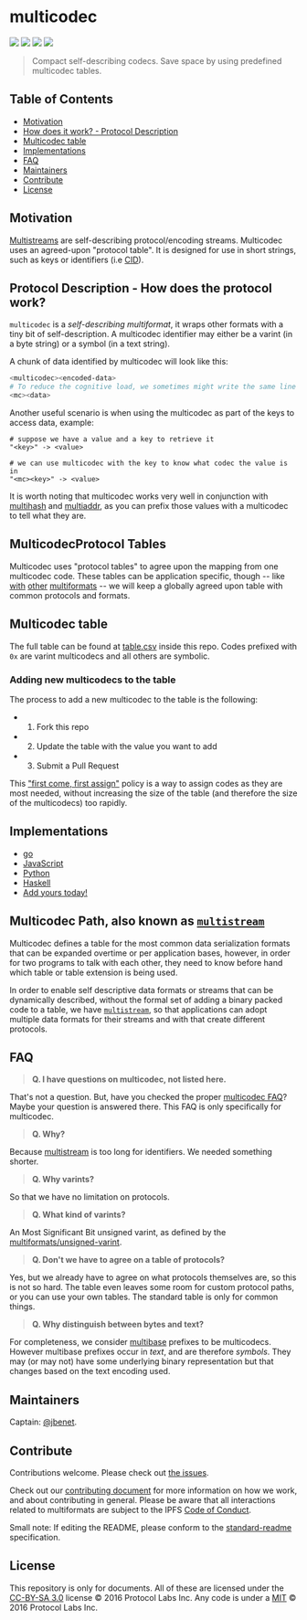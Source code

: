 # multicodec

[![](https://img.shields.io/badge/made%20by-Protocol%20Labs-blue.svg?style=flat-square)](http://ipn.io)
[![](https://img.shields.io/badge/project-multiformats-blue.svg?style=flat-square)](https://github.com/multiformats/multiformats)
[![](https://img.shields.io/badge/freenode-%23ipfs-blue.svg?style=flat-square)](https://webchat.freenode.net/?channels=%23ipfs)
[![](https://img.shields.io/badge/readme%20style-standard-brightgreen.svg?style=flat-square)](https://github.com/RichardLitt/standard-readme)

> Compact self-describing codecs. Save space by using predefined multicodec tables.

## Table of Contents

- [Motivation](#motivation)
- [How does it work? - Protocol Description](#how-does-it-work---protocol-description)
- [Multicodec table](#multicodec-table)
- [Implementations](#implementations)
- [FAQ](#faq)
- [Maintainers](#maintainers)
- [Contribute](#contribute)
- [License](#license)

## Motivation

[Multistreams](https://github.com/multiformats/multistream) are self-describing protocol/encoding streams. Multicodec uses an agreed-upon "protocol table". It is designed for use in short strings, such as keys or identifiers (i.e [CID](https://github.com/ipld/cid)).

## Protocol Description - How does the protocol work?

`multicodec` is a _self-describing multiformat_, it wraps other formats with a tiny bit of self-description. A multicodec identifier may either be a varint (in a byte string) or a symbol (in a text string).

A chunk of data identified by multicodec will look like this:

```sh
<multicodec><encoded-data>
# To reduce the cognitive load, we sometimes might write the same line as:
<mc><data>
```

Another useful scenario is when using the multicodec as part of the keys to access data, example:

```
# suppose we have a value and a key to retrieve it
"<key>" -> <value>

# we can use multicodec with the key to know what codec the value is in
"<mc><key>" -> <value>
```

It is worth noting that multicodec works very well in conjunction with [multihash](https://github.com/multiformats/multihash) and [multiaddr](https://github.com/multiformats/multiaddr), as you can prefix those values with a multicodec to tell what they are.

## MulticodecProtocol Tables

Multicodec uses "protocol tables" to agree upon the mapping from one multicodec code. These tables can be application specific, though -- like [with](https://github.com/multiformats/multihash) [other](https://github.com/multiformats/multibase) [multiformats](https://github.com/multiformats/multiaddr) -- we will keep a globally agreed upon table with common protocols and formats.

## Multicodec table

The full table can be found at [table.csv](/table.csv) inside this repo. Codes
prefixed with `0x` are varint multicodecs and all others are symbolic.

### Adding new multicodecs to the table

The process to add a new multicodec to the table is the following:

- 1. Fork this repo
- 2. Update the table with the value you want to add
- 3. Submit a Pull Request

This ["first come, first assign"](https://github.com/multiformats/multicodec/pull/16#issuecomment-260146609) policy is a way to assign codes as they are most needed, without increasing the size of the table (and therefore the size of the multicodecs) too rapidly.

## Implementations

- [go](https://github.com/multiformats/go-multicodec/)
- [JavaScript](https://github.com/multiformats/js-multicodec)
- [Python](https://github.com/multiformats/py-multicodec)
- [Haskell](https://github.com/multiformats/haskell-multicodec)
- [Add yours today!](https://github.com/multiformats/multicodec/edit/master/table.csv)

## Multicodec Path, also known as [`multistream`](https://github.com/multiformats/multistream)

Multicodec defines a table for the most common data serialization formats that can be expanded overtime or per application bases, however, in order for two programs to talk with each other, they need to know before hand which table or table extension is being used.

In order to enable self descriptive data formats or streams that can be dynamically described, without the formal set of adding a binary packed code to a table, we have [`multistream`](https://github.com/multiformats/multistream), so that applications can adopt multiple data formats for their streams and with that create different protocols.

## FAQ

> **Q. I have questions on multicodec, not listed here.**

That's not a question. But, have you checked the proper [multicodec FAQ](./README.md#faq)? Maybe your question is answered there. This FAQ is only specifically for multicodec.

> **Q. Why?**

Because [multistream](https://github.com/multiformats/multistream) is too long for identifiers. We needed something shorter.

> **Q. Why varints?**

So that we have no limitation on protocols.

> **Q. What kind of varints?**

An Most Significant Bit unsigned varint, as defined by the [multiformats/unsigned-varint](https://github.com/multiformats/unsigned-varint).

> **Q. Don't we have to agree on a table of protocols?**

Yes, but we already have to agree on what protocols themselves are, so this is not so hard. The table even leaves some room for custom protocol paths, or you can use your own tables. The standard table is only for common things.

> **Q. Why distinguish between bytes and text?**

For completeness, we consider
[multibase](https://github.com/multiformats/multibase) prefixes to be
multicodecs. However multibase prefixes occur in *text*, and are therefore *symbols*. They may (or may not) have some underlying binary representation but that changes based on the text encoding used.

## Maintainers

Captain: [@jbenet](https://github.com/jbenet).

## Contribute

Contributions welcome. Please check out [the issues](https://github.com/multiformats/multicodec/issues).

Check out our [contributing document](https://github.com/multiformats/multiformats/blob/master/contributing.md) for more information on how we work, and about contributing in general. Please be aware that all interactions related to multiformats are subject to the IPFS [Code of Conduct](https://github.com/ipfs/community/blob/master/code-of-conduct.md).

Small note: If editing the README, please conform to the [standard-readme](https://github.com/RichardLitt/standard-readme) specification.

## License

This repository is only for documents. All of these are licensed under the [CC-BY-SA 3.0](https://ipfs.io/ipfs/QmVreNvKsQmQZ83T86cWSjPu2vR3yZHGPm5jnxFuunEB9u) license © 2016 Protocol Labs Inc. Any code is under a [MIT](LICENSE) © 2016 Protocol Labs Inc.
